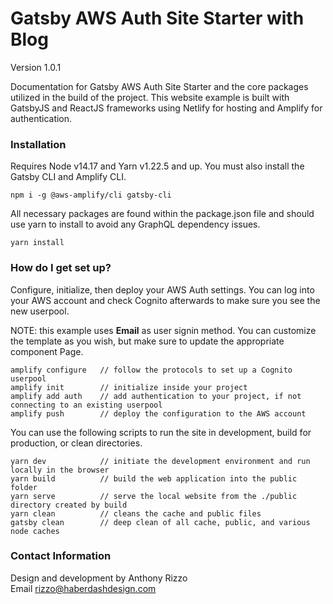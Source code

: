 # Gatsby AWS Auth Site Starter with Blog
Version 1.0.1

Documentation for Gatsby AWS Auth Site Starter and the core packages utilized in the build of the project. This website example is built with GatsbyJS and ReactJS frameworks using Netlify for hosting and Amplify for authentication.

### Installation ###

Requires Node v14.17 and Yarn v1.22.5 and up. You must also install the Gatsby CLI and Amplify CLI.

```
npm i -g @aws-amplify/cli gatsby-cli
```

All necessary packages are found within the package.json file and should use yarn to install to avoid any GraphQL dependency issues.

```
yarn install
```

### How do I get set up? ###

Configure, initialize, then deploy your AWS Auth settings. You can log into your AWS account and check Cognito afterwards to make sure you see the new userpool.

NOTE: this example uses **Email** as user signin method. You can customize the template as you wish, but make sure to update the appropriate component Page.

```
amplify configure   // follow the protocols to set up a Cognito userpool
amplify init        // initialize inside your project
amplify add auth    // add authentication to your project, if not connecting to an existing userpool
amplify push        // deploy the configuration to the AWS account
```

You can use the following scripts to run the site in development, build for production, or clean directories.

```
yarn dev            // initiate the development environment and run locally in the browser
yarn build          // build the web application into the public folder
yarn serve          // serve the local website from the ./public directory created by build
yarn clean          // cleans the cache and public files
gatsby clean        // deep clean of all cache, public, and various node caches
```

### Contact Information ###

Design and development by Anthony Rizzo<br />
Email rizzo@haberdashdesign.com